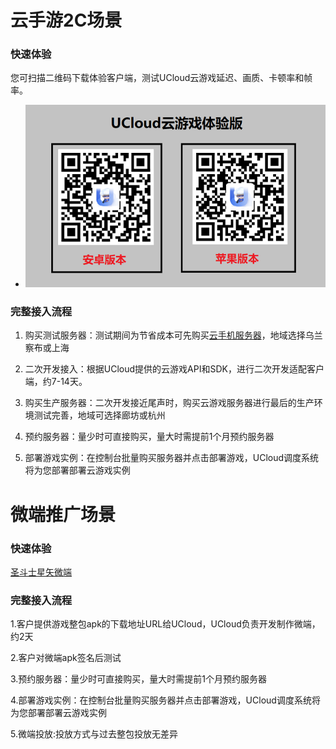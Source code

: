 # 云手游2C场景

### 快速体验
您可扫描二维码下载体验客户端，测试UCloud云游戏延迟、画质、卡顿率和帧率。
* ![img](images/TY.png)

### 完整接入流程
1. 购买测试服务器：测试期间为节省成本可先购买[云手机服务器](https://console.ucloud.cn/uphone/server)，地域选择乌兰察布或上海

2. 二次开发接入：根据UCloud提供的云游戏API和SDK，进行二次开发适配客户端，约7-14天。

3. 购买生产服务器：二次开发接近尾声时，购买云游戏服务器进行最后的生产环境测试完善，地域可选择廊坊或杭州

4. 预约服务器：量少时可直接购买，量大时需提前1个月预约服务器

5. 部署游戏实例：在控制台批量购买服务器并点击部署游戏，UCloud调度系统将为您部署部署云游戏实例




# 微端推广场景

### 快速体验
[圣斗士星矢微端](/images/微端_圣斗士星矢_0324.apk)

### 完整接入流程
1.客户提供游戏整包apk的下载地址URL给UCloud，UCloud负责开发制作微端，约2天

2.客户对微端apk签名后测试

3.预约服务器：量少时可直接购买，量大时需提前1个月预约服务器

4.部署游戏实例：在控制台批量购买服务器并点击部署游戏，UCloud调度系统将为您部署部署云游戏实例

5.微端投放:投放方式与过去整包投放无差异
